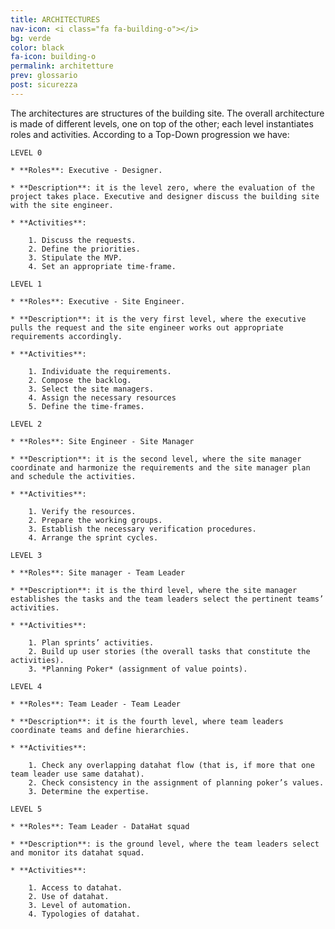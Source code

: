 ```yaml
---
title: ARCHITECTURES
nav-icon: <i class="fa fa-building-o"></i>
bg: verde
color: black
fa-icon: building-o
permalink: architetture
prev: glossario
post: sicurezza
---
```



The architectures are structures of the building site. The overall architecture is made of different levels, one on top of the other; each level instantiates roles and activities. According to a Top-Down progression we have:

	LEVEL 0 

	* **Roles**: Executive - Designer.

	* **Description**: it is the level zero, where the evaluation of the project takes place. Executive and designer discuss the building site with the site engineer.

	* **Activities**: 

		1. Discuss the requests.
		2. Define the priorities.
		3. Stipulate the MVP.
		4. Set an appropriate time-frame.

	LEVEL 1 

	* **Roles**: Executive - Site Engineer.

	* **Description**: it is the very first level, where the executive pulls the request and the site engineer works out appropriate requirements accordingly.

	* **Activities**:

		1. Individuate the requirements.
		2. Compose the backlog.
		3. Select the site managers.
		4. Assign the necessary resources
		5. Define the time-frames.

	LEVEL 2 

	* **Roles**: Site Engineer - Site Manager

	* **Description**: it is the second level, where the site manager coordinate and harmonize the requirements and the site manager plan and schedule the activities.

	* **Activities**:

		1. Verify the resources.
		2. Prepare the working groups.
		3. Establish the necessary verification procedures.
		4. Arrange the sprint cycles.

	LEVEL 3 

	* **Roles**: Site manager - Team Leader

	* **Description**: it is the third level, where the site manager establishes the tasks and the team leaders select the pertinent teams’ activities.

	* **Activities**:

		1. Plan sprints’ activities.
		2. Build up user stories (the overall tasks that constitute the activities).
		3. *Planning Poker* (assignment of value points).
 
	LEVEL 4 

	* **Roles**: Team Leader - Team Leader

	* **Description**: it is the fourth level, where team leaders coordinate teams and define hierarchies.

	* **Activities**:

		1. Check any overlapping datahat flow (that is, if more that one team leader use same datahat).
		2. Check consistency in the assignment of planning poker’s values.
		3. Determine the expertise.

	LEVEL 5 

	* **Roles**: Team Leader - DataHat squad

	* **Description**: is the ground level, where the team leaders select and monitor its datahat squad.

	* **Activities**:

		1. Access to datahat. 
		2. Use of datahat.
		3. Level of automation.
		4. Typologies of datahat.
